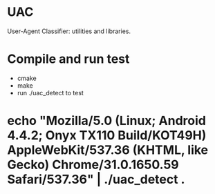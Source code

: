 UAC
===

User-Agent Classifier: utilities and libraries.

Compile and run test
====================

 * cmake
 * make
 * run ./uac_detect to test

# echo "Mozilla/5.0 (Linux; Android 4.4.2; Onyx TX110 Build/KOT49H) AppleWebKit/537.36 (KHTML, like Gecko) Chrome/31.0.1650.59 Safari/537.36"  |  ./uac_detect .

